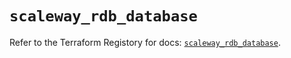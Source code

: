 # `scaleway_rdb_database`

Refer to the Terraform Registory for docs: [`scaleway_rdb_database`](https://registry.terraform.io/providers/scaleway/scaleway/2.28.0/docs/resources/rdb_database).
